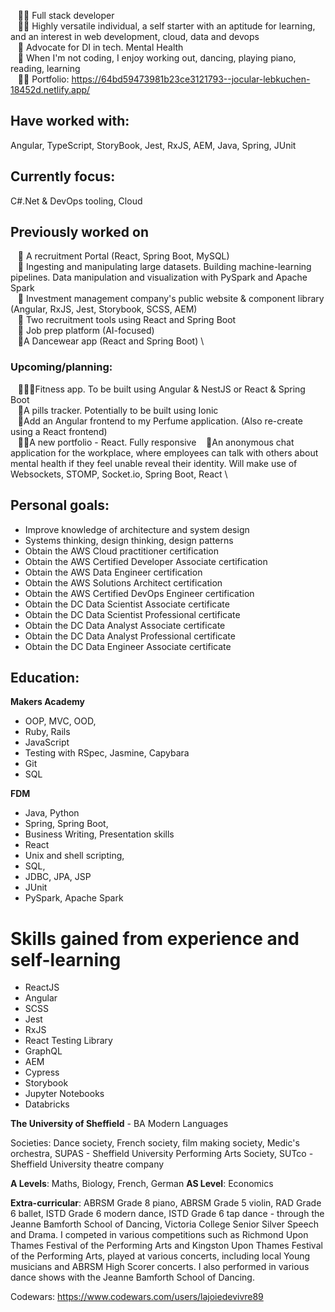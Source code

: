


&nbsp;&nbsp;&nbsp;👩‍💻&nbsp;Full stack developer \
&nbsp;&nbsp;&nbsp;👩‍💻&nbsp;Highly versatile individual, a self starter with an aptitude for learning, and an interest in web development, cloud, data and devops\
&nbsp;&nbsp;&nbsp;💚&nbsp;Advocate for DI in tech. Mental Health \
&nbsp;&nbsp;&nbsp;💃&nbsp;When I'm not coding, I enjoy working out, dancing, playing piano, reading, learning \
&nbsp;&nbsp;&nbsp;🐱‍💻&nbsp;Portfolio: https://64bd59473981b23ce3121793--jocular-lebkuchen-18452d.netlify.app/

## Have worked with:
Angular, TypeScript, StoryBook, Jest,  RxJS, AEM, Java, Spring, JUnit

## Currently focus:
C#.Net & DevOps tooling, Cloud

## Previously worked on
&nbsp;&nbsp;&nbsp;💁 A recruitment Portal (React, Spring Boot, MySQL) \
&nbsp;&nbsp;&nbsp;💁 Ingesting and manipulating large datasets. Building machine-learning pipelines. Data manipulation and visualization with PySpark and Apache Spark\
&nbsp;&nbsp;&nbsp;💁 Investment management company's public website & component library  (Angular, RxJS, Jest, Storybook, SCSS, AEM) \
&nbsp;&nbsp;&nbsp;💁 Two recruitment tools using React and Spring Boot \
&nbsp;&nbsp;&nbsp;💁 Job prep platform (AI-focused) \
&nbsp;&nbsp;&nbsp;💃A Dancewear app (React and Spring Boot) \



### Upcoming/planning:

&nbsp;&nbsp;&nbsp;🏋🏻‍♀️Fitness app. To be built using Angular & NestJS or React & Spring Boot \
&nbsp;&nbsp;&nbsp;💊A pills tracker.  Potentially to be built using Ionic \
&nbsp;&nbsp;&nbsp;🌺Add an Angular frontend to my Perfume application. (Also re-create using a React frontend) \
&nbsp;&nbsp;&nbsp;👩‍🏫A new portfolio - React. Fully responsive
&nbsp;&nbsp;&nbsp;🧠An anonymous chat application for the workplace, where employees can talk with others about mental health if they feel unable reveal their identity. Will make use of Websockets, STOMP, Socket.io, Spring Boot, React \




## Personal goals:

* Improve knowledge of architecture and system design
* Systems thinking, design thinking, design patterns
* Obtain the AWS Cloud practitioner certification
* Obtain the AWS Certified Developer Associate certification
* Obtain the AWS Data Engineer certification
* Obtain the AWS Solutions Architect certification
* Obtain the AWS Certified DevOps Engineer certification
* Obtain the DC Data Scientist Associate certificate
* Obtain the DC Data Scientist Professional certificate
* Obtain the DC Data Analyst Associate certificate
* Obtain the DC Data Analyst Professional certificate
* Obtain the DC Data Engineer Associate certificate

## Education:

**Makers Academy**

* OOP, MVC, OOD, 
* Ruby, Rails
* JavaScript
* Testing with RSpec, Jasmine, Capybara
* Git 
* SQL

**FDM**
* Java, Python
* Spring, Spring Boot, 
* Business Writing, Presentation skills
* React
* Unix and shell scripting, 
* SQL, 
* JDBC, JPA, JSP
* JUnit
* PySpark, Apache Spark

# Skills gained from experience and self-learning

* ReactJS
* Angular
* SCSS
* Jest
* RxJS
* React Testing Library
* GraphQL
* AEM
* Cypress
* Storybook
* Jupyter Notebooks
* Databricks


**The University of Sheffield** - BA Modern Languages

Societies: Dance society, French society, film making society, Medic's orchestra, SUPAS - Sheffield University Performing Arts Society, SUTco - Sheffield University 
theatre company

**A Levels**: Maths, Biology, French, German
**AS Level**: Economics

**Extra-curricular**:
ABRSM Grade 8 piano, ABRSM Grade 5 violin, RAD Grade 6 ballet, ISTD Grade 6 modern dance, ISTD Grade 6 tap dance - through the Jeanne Bamforth School of Dancing, Victoria 
College Senior Silver Speech and Drama. I competed in various competitions such as Richmond Upon Thames Festival of the Performing Arts and Kingston Upon Thames Festival of
the Performing Arts, played at various concerts, including local Young musicians and ABRSM High Scorer concerts. I also performed in various dance shows with the Jeanne Bamforth
School of Dancing.

Codewars: https://www.codewars.com/users/lajoiedevivre89

